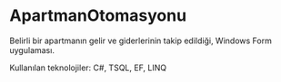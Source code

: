 # ApartmanOtomasyonu
Belirli bir apartmanın gelir ve giderlerinin takip edildiği, Windows Form uygulaması.

Kullanılan teknolojiler: C#, TSQL, EF, LINQ

